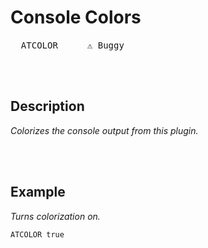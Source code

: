 
# Console Colors

<kbd>  ATCOLOR  </kbd>  
<kbd>  ⚠ Buggy  </kbd>  

<br>
<br>

## Description

*Colorizes the console output from this plugin.*

<br>
<br>

## Example

*Turns colorization on.*

```shell
ATCOLOR true
```

<br>
